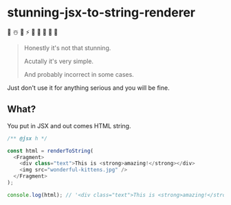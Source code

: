 # stunning-jsx-to-string-renderer

🎈 ☃️ 🎈 ⚡ 🎈 ️🍾 🎈 🗿 🎈

> Honestly it's not that stunning.
>
> Acutally it's very simple.
>
> And probably incorrect in some cases.

Just don't use it for anything serious and you will be fine.

## What?
You put in JSX and out comes HTML string.

```javascript
/** @jsx h */

const html = renderToString(
  <Fragment>
    <div class="text">This is <strong>amazing!</strong></div>
    <img src="wonderful-kittens.jpg" />
  </Fragment>
);

console.log(html); // '<div class="text">This is <strong>amazing!</strong></div><img src="wonderful-kittens.jpg"></img>'
```
